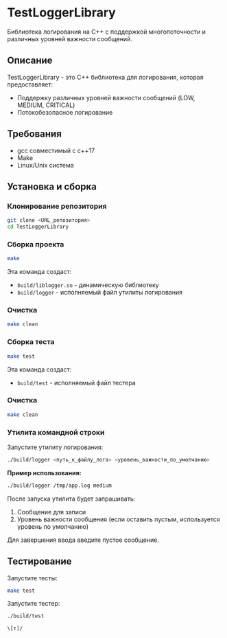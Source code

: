 # TestLoggerLibrary

Библиотека логирования на C++ с поддержкой многопоточности и различных уровней важности сообщений.

## Описание

TestLoggerLibrary - это C++ библиотека для логирования, которая предоставляет:
- Поддержку различных уровней важности сообщений (LOW, MEDIUM, CRITICAL)
- Потокобезопасное логирование

## Требования

- gcc совместимый с с++17
- Make
- Linux/Unix система

## Установка и сборка

### Клонирование репозитория

```bash
git clone <URL_репозитория>
cd TestLoggerLibrary
```

### Сборка проекта

```bash
make
```

Эта команда создаст:
- `build/liblogger.so` - динамическую библиотеку
- `build/logger` - исполняемый файл утилиты логирования

### Очистка

```bash
make clean
```

### Сборка теста

```bash
make test
```

Эта команда создаст:
- `build/test` - исполняемый файл тестера

### Очистка

```bash
make clean
```

### Утилита командной строки

Запустите утилиту логирования:

```bash
./build/logger <путь_к_файлу_лога> <уровень_важности_по_умолчанию>
```

**Пример использования:**
```bash
./build/logger /tmp/app.log medium
```

После запуска утилита будет запрашивать:
1. Сообщение для записи
2. Уровень важности сообщения (если оставить пустым, используется уровень по умолчанию)

Для завершения ввода введите пустое сообщение.

## Тестирование

Запустите тесты:

```bash
make test
```

Запустите тестер:

```bash
./build/test
```


`\[т]/`